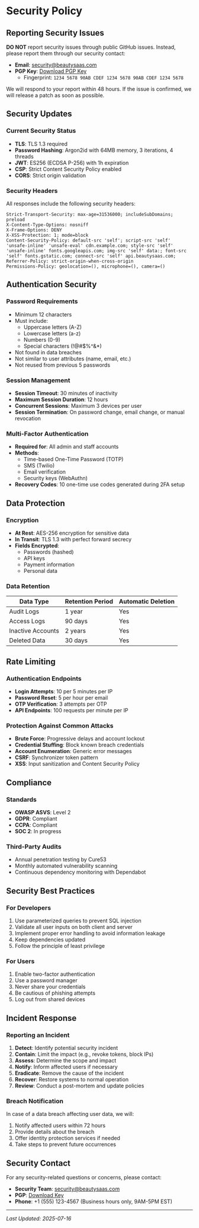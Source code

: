 # Security Policy

## Reporting Security Issues

**DO NOT** report security issues through public GitHub issues. Instead, please report them through our security contact:

- **Email**: security@beautysaas.com
- **PGP Key**: [Download PGP Key](https://beautysaas.com/security/pgp.asc)
  - Fingerprint: `1234 5678 90AB CDEF 1234 5678 90AB CDEF 1234 5678`

We will respond to your report within 48 hours. If the issue is confirmed, we will release a patch as soon as possible.

## Security Updates

### Current Security Status

- **TLS**: TLS 1.3 required
- **Password Hashing**: Argon2id with 64MB memory, 3 iterations, 4 threads
- **JWT**: ES256 (ECDSA P-256) with 1h expiration
- **CSP**: Strict Content Security Policy enabled
- **CORS**: Strict origin validation

### Security Headers

All responses include the following security headers:

```http
Strict-Transport-Security: max-age=31536000; includeSubDomains; preload
X-Content-Type-Options: nosniff
X-Frame-Options: DENY
X-XSS-Protection: 1; mode=block
Content-Security-Policy: default-src 'self'; script-src 'self' 'unsafe-inline' 'unsafe-eval' cdn.example.com; style-src 'self' 'unsafe-inline' fonts.googleapis.com; img-src 'self' data:; font-src 'self' fonts.gstatic.com; connect-src 'self' api.beautysaas.com;
Referrer-Policy: strict-origin-when-cross-origin
Permissions-Policy: geolocation=(), microphone=(), camera=()
```

## Authentication Security

### Password Requirements

- Minimum 12 characters
- Must include:
  - Uppercase letters (A-Z)
  - Lowercase letters (a-z)
  - Numbers (0-9)
  - Special characters (!@#$%^&\*)
- Not found in data breaches
- Not similar to user attributes (name, email, etc.)
- Not reused from previous 5 passwords

### Session Management

- **Session Timeout**: 30 minutes of inactivity
- **Maximum Session Duration**: 12 hours
- **Concurrent Sessions**: Maximum 3 devices per user
- **Session Termination**: On password change, email change, or manual revocation

### Multi-Factor Authentication

- **Required for**: All admin and staff accounts
- **Methods**:
  - Time-based One-Time Password (TOTP)
  - SMS (Twilio)
  - Email verification
  - Security keys (WebAuthn)
- **Recovery Codes**: 10 one-time use codes generated during 2FA setup

## Data Protection

### Encryption

- **At Rest**: AES-256 encryption for sensitive data
- **In Transit**: TLS 1.3 with perfect forward secrecy
- **Fields Encrypted**:
  - Passwords (hashed)
  - API keys
  - Payment information
  - Personal data

### Data Retention

| Data Type         | Retention Period | Automatic Deletion |
| ----------------- | ---------------- | ------------------ |
| Audit Logs        | 1 year           | Yes                |
| Access Logs       | 90 days          | Yes                |
| Inactive Accounts | 2 years          | Yes                |
| Deleted Data      | 30 days          | Yes                |

## Rate Limiting

### Authentication Endpoints

- **Login Attempts**: 10 per 5 minutes per IP
- **Password Reset**: 5 per hour per email
- **OTP Verification**: 3 attempts per OTP
- **API Endpoints**: 100 requests per minute per IP

### Protection Against Common Attacks

- **Brute Force**: Progressive delays and account lockout
- **Credential Stuffing**: Block known breach credentials
- **Account Enumeration**: Generic error messages
- **CSRF**: Synchronizer token pattern
- **XSS**: Input sanitization and Content Security Policy

## Compliance

### Standards

- **OWASP ASVS**: Level 2
- **GDPR**: Compliant
- **CCPA**: Compliant
- **SOC 2**: In progress

### Third-Party Audits

- Annual penetration testing by Cure53
- Monthly automated vulnerability scanning
- Continuous dependency monitoring with Dependabot

## Security Best Practices

### For Developers

1. Use parameterized queries to prevent SQL injection
2. Validate all user inputs on both client and server
3. Implement proper error handling to avoid information leakage
4. Keep dependencies updated
5. Follow the principle of least privilege

### For Users

1. Enable two-factor authentication
2. Use a password manager
3. Never share your credentials
4. Be cautious of phishing attempts
5. Log out from shared devices

## Incident Response

### Reporting an Incident

1. **Detect**: Identify potential security incident
2. **Contain**: Limit the impact (e.g., revoke tokens, block IPs)
3. **Assess**: Determine the scope and impact
4. **Notify**: Inform affected users if necessary
5. **Eradicate**: Remove the cause of the incident
6. **Recover**: Restore systems to normal operation
7. **Review**: Conduct a post-mortem and update policies

### Breach Notification

In case of a data breach affecting user data, we will:

1. Notify affected users within 72 hours
2. Provide details about the breach
3. Offer identity protection services if needed
4. Take steps to prevent future occurrences

## Security Contact

For any security-related questions or concerns, please contact:

- **Security Team**: security@beautysaas.com
- **PGP**: [Download Key](https://beautysaas.com/security/pgp.asc)
- **Phone**: +1 (555) 123-4567 (Business hours only, 9AM-5PM EST)

---

_Last Updated: 2025-07-16_
